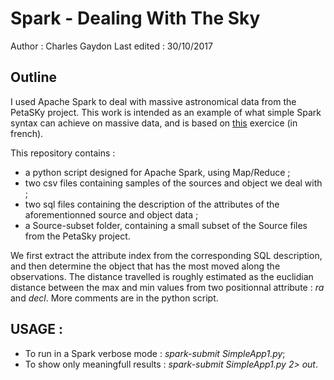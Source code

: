# Spark - Dealing With The Sky
Author : Charles Gaydon
Last edited : 30/10/2017

## Outline

I used Apache Spark to deal with massive astronomical data from the PetaSKy project. 
This work is intended as an example of what simple Spark syntax can achieve on massive data, and is based on [this](https://forge.univ-lyon1.fr/EMMANUEL.COQUERY/tp-spark-2017/blob/master/README.md) exercice (in french).

This repository contains :

- a python script designed for Apache Spark, using Map/Reduce ;
- two csv files containing samples of the sources and object we deal with ;
- two sql files containing the description of the  attributes of the aforementionned source and object data ;
- a Source-subset folder, containing a small subset of the Source files from the PetaSky project. 

 We first extract the attribute index from the corresponding SQL description, and then determine the object that has the most moved along the observations. 
 The distance travelled is roughly estimated as the euclidian distance between the max and min values from two positionnal attribute : *ra* and *decl*.
 More comments are in the python script.
 
## USAGE : 

- To run in a Spark verbose mode : *spark-submit SimpleApp1.py*;
- To show only meaningfull results : *spark-submit SimpleApp1.py 2> out*.
